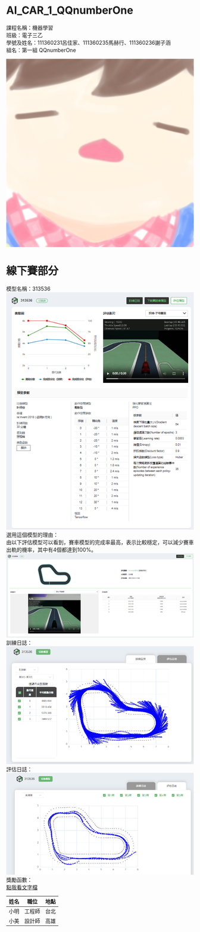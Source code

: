 # AI_CAR_1_QQnumberOne
課程名稱：機器學習<br>
班級：電子三乙<br>
學號及姓名：111360231呂佳家、111360235馬赫行、111360236謝子涵<br>
組名：第一組 QQnumberOne<br>

![Logo](image/mandu.png)

# 線下賽部分
模型名稱：313536<br>
![Logo](image/313536(1).png)<br>
選用這個模型的理由：<br>
由以下評估模型可以看到，賽車模型的完成率最高，表示比較穩定，可以減少賽車出軌的機率，其中有4個都達到100%。<br>
![Logo](image/313536(2).png)<br>
訓練日誌：<br>
![Logo](image/313536(3).png)<br>
評估日誌：<br>
![Logo](image/313536(4).png)<br>
獎勵函數：<br>
[點我看文字檔](reward%20funtion/313536.txt)<br>


| 姓名 | 職位   | 地點     |
|------|--------|----------|
| 小明 | 工程師 | 台北     |
| 小美 | 設計師 | 高雄     |


